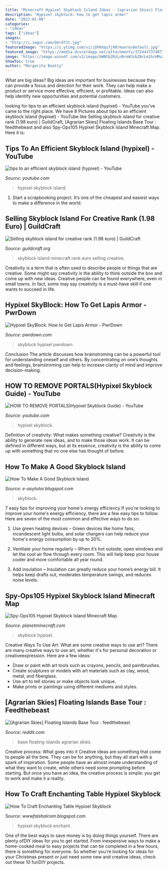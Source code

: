 ```yaml
---
title: "Minecraft Hypixel Skyblock Island Ideas - [agrarian Skies] Floating Islands Base Tour : Feedthebeast"
description: "Hypixel skyblock: how to get lapis armor"
date: "2023-01-08"
categories:
- "ideas"
tags: ["ideas"]
images:
- "http://i.imgur.com/Q4rd7Jt.jpg"
featuredImage: "https://i.ytimg.com/vi/jDhK6qs7jkM/maxresdefault.jpg"
featured_image: "https://media.discordapp.net/attachments/372443737407750155/372443791753216002/jammaers.png?width=964&amp;height=500"
image: "https://image.winudf.com/v2/image/bWNtb2RzLnNreWJsb2NrLm1hcHMuZm9ybWNwZV9zY3JlZW5fMl8xNTI4MzA4MzA5XzAzNQ/screen-2.jpg?h=355&amp;fakeurl=1&amp;type=.jpg"
ShowToc: true
author: "Margarita Beatty"
---
```



What are big ideas?
Big ideas are important for businesses because they can provide a focus and direction for their work. They can help make a product or service more effective, efficient, or profitable. Ideas can also help identify new opportunities and potential customers.

	

		
looking for tips to an efficient skyblock island (hypixel) - YouTube you've came to the right place. We have 8 Pictures about tips to an efficient skyblock island (hypixel) - YouTube like Selling skyblock island for creative rank (1.98 euro) | GuildCraft, [Agrarian Skies] Floating Islands Base Tour : feedthebeast and also Spy-Ops105 Hypixel Skyblock Island Minecraft Map. Here it is:
		
    
## Tips To An Efficient Skyblock Island (hypixel) - YouTube

<img loading=lazy src="https://i.ytimg.com/vi/jDhK6qs7jkM/maxresdefault.jpg" onerror="this.onerror=null;this.src='https://tse2.mm.bing.net/th?id=OIP.2o8RuRunkc-pIhJfp-4oTQHaEK&amp;pid=15.1';" alt="tips to an efficient skyblock island (hypixel) - YouTube">

_Source: youtube.com_

>hypixel skyblock island. 

	

1. Start a scrapbooking project. It’s one of the cheapest and easiest ways to make a difference in the world.

    
## Selling Skyblock Island For Creative Rank (1.98 Euro) | GuildCraft

<img loading=lazy src="https://media.discordapp.net/attachments/372443737407750155/372443791753216002/jammaers.png?width=964&amp;height=500" onerror="this.onerror=null;this.src='https://tse2.mm.bing.net/th?id=OIP.uQEnGBE450xMEi4n70V2egHaD1&amp;pid=15.1';" alt="Selling skyblock island for creative rank (1.98 euro) | GuildCraft">

_Source: guildcraft.org_

>skyblock island minecraft rank euro selling creative. 

	

Creativity is a term that is often used to describe people or things that are creative. Some might say creativity is the ability to think outside the box and come up with new ideas. Creative people can be found everywhere, even in small towns. In fact, some may say creativity is a must-have skill if one wants to succeed in life.

    
## Hypixel SkyBlock: How To Get Lapis Armor - PwrDown

<img loading=lazy src="http://www.pwrdown.com/wp-content/uploads/2020/01/Mine-1024x576.jpg" onerror="this.onerror=null;this.src='https://tse4.mm.bing.net/th?id=OIP.bPzHlMi983j7iTLx6-mMsAHaEK&amp;pid=15.1';" alt="Hypixel SkyBlock: How to Get Lapis Armor - PwrDown">

_Source: pwrdown.com_

>skyblock hypixel pwrdown. 

	

Conclusion
The article discusses how brainstroming can be a powerful tool for understanding oneself and others. By concentrating on one’s thoughts and feelings, brainstroming can help to increase clarity of mind and improve decision-making.

    
## HOW TO REMOVE PORTALS(Hypixel Skyblock Guide) - YouTube

<img loading=lazy src="https://i.ytimg.com/vi/I4QG8p-ZieQ/maxresdefault.jpg" onerror="this.onerror=null;this.src='https://tse4.mm.bing.net/th?id=OIP.PMVv19U6MsYv5xWcB96X7wHaEK&amp;pid=15.1';" alt="HOW TO REMOVE PORTALS(Hypixel Skyblock Guide) - YouTube">

_Source: youtube.com_

>hypixel skyblock. 

	

Definition of creativity: What makes something creative?
Creativity is the ability to generate new ideas, and to make those ideas work. It can be defined in different ways, but at its essence, creativity is the ability to come up with something that no one else has thought of before.

    
## How To Make A Good Skyblock Island

<img loading=lazy src="https://image.winudf.com/v2/image/bWNtb2RzLnNreWJsb2NrLm1hcHMuZm9ybWNwZV9zY3JlZW5fMl8xNTI4MzA4MzA5XzAzNQ/screen-2.jpg?h=355&amp;fakeurl=1&amp;type=.jpg" onerror="this.onerror=null;this.src='https://tse3.mm.bing.net/th?id=OIP.avKS14Pjf6Idj3oXQNOjdAHaEK&amp;pid=15.1';" alt="How To Make A Good Skyblock Island">

_Source: e-asytutor.blogspot.com_

>skyblock. 

	

7 easy tips for improving your home's energy efficiency
If you're looking to improve your home's energy efficiency, there are a few easy tips to follow. Here are seven of the most common and effective ways to do so:
1) Use green heating devices – Green devices like home fans, incandescent light bulbs, and solar chargers can help reduce your home's energy consumption by up to 20%.

2) Ventilate your home regularly – When it’s hot outside, open windows and let the cool air flow through every room. This will help keep your house cooler and more comfortable all year round.

3) Add insulation – Insulation can greatly reduce your home’s energy bill. It helps keep drafts out, moderates temperature swings, and reduces noise levels.

    
## Spy-Ops105 Hypixel Skyblock Island Minecraft Map

<img loading=lazy src="https://static.planetminecraft.com/files/image/minecraft/project/2021/398/13807138_xl.jpg" onerror="this.onerror=null;this.src='https://tse4.mm.bing.net/th?id=OIP.98crMGvYhMgpRyGOk63r1wHaD7&amp;pid=15.1';" alt="Spy-Ops105 Hypixel Skyblock Island Minecraft Map">

_Source: planetminecraft.com_

>skyblock hypixel. 

	

Creative Ways To Use Art: What are some creative ways to use art?
There are many creative ways to use art, whether it's for personal decoration or creativeexpression. Here are a few ideas: 
- Draw or paint with art tools such as crayons, pencils, and paintbrushes.
- Create sculptures or models with art materials such as clay, wood, metal, and fiberglass.
- Use art to tell stories or make objects look unique.
- Make prints or paintings using different mediums and styles.

    
## [Agrarian Skies] Floating Islands Base Tour : Feedthebeast

<img loading=lazy src="http://i.imgur.com/Q4rd7Jt.jpg" onerror="this.onerror=null;this.src='https://tse4.mm.bing.net/th?id=OIP.T_n-lL06fqjAEZXrffq94wHaEF&amp;pid=15.1';" alt="[Agrarian Skies] Floating Islands Base Tour : feedthebeast">

_Source: reddit.com_

>base floating islands agrarian skies. 

	

Creative process: What goes into it
Creative ideas are something that come to people all the time. They can be for anything, but they all start with a spark of inspiration. Some people have an almost innate understanding of what they want to create, while others need some prompting before starting. But once you have an idea, the creative process is simple: you get to work and make it a reality.

    
## How To Craft Enchanting Table Hypixel Skyblock

<img loading=lazy src="https://i.ytimg.com/vi/5KyxGRF5hQo/maxresdefault.jpg" onerror="this.onerror=null;this.src='https://tse1.mm.bing.net/th?id=OIP.0qKWku6lWWwdk8nMD9nF6gHaEK&amp;pid=15.1';" alt="How To Craft Enchanting Table Hypixel Skyblock">

_Source: wwwfaishalcom.blogspot.com_

>hypixel skyblock enchant. 

	

One of the best ways to save money is by doing things yourself. There are plenty ofDIY ideas for you to get started. From inexpensive ways to make a home-cooked meal to easy projects that can be completed in a few hours, there is something for everyone. So whether you're looking for ideas for your Christmas present or just need some new and creative ideas, check out these 10 funDIY projects.

